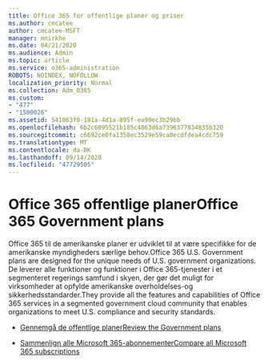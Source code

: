 ```yaml
---
title: Office 365 for offentlige planer og priser
ms.author: cmcatee
author: cmcatee-MSFT
manager: mnirkhe
ms.date: 04/21/2020
ms.audience: Admin
ms.topic: article
ms.service: o365-administration
ROBOTS: NOINDEX, NOFOLLOW
localization_priority: Normal
ms.collection: Adm_O365
ms.custom:
- "477"
- "1500026"
ms.assetid: 541063f0-181a-4d1a-895f-ea90ec3b29bb
ms.openlocfilehash: 6b2c6095521b185c4863d6a7396377834835b320
ms.sourcegitcommit: c6692ce0fa1358ec3529e59ca0ecdfdea4cdc759
ms.translationtype: MT
ms.contentlocale: da-DK
ms.lasthandoff: 09/14/2020
ms.locfileid: "47729505"
---
```

# <a name="office-365-government-plans"></a><span data-ttu-id="b45c4-102">Office 365 offentlige planer</span><span class="sxs-lookup"><span data-stu-id="b45c4-102">Office 365 Government plans</span></span>

<span data-ttu-id="b45c4-103">Office 365 til de amerikanske planer er udviklet til at være specifikke for de amerikanske myndigheders særlige behov.</span><span class="sxs-lookup"><span data-stu-id="b45c4-103">Office 365 U.S. Government plans are designed for the unique needs of U.S. government organizations.</span></span> <span data-ttu-id="b45c4-104">De leverer alle funktioner og funktioner i Office 365-tjenester i et segmenteret regerings samfund i skyen, der gør det muligt for virksomheder at opfylde amerikanske overholdelses-og sikkerhedsstandarder.</span><span class="sxs-lookup"><span data-stu-id="b45c4-104">They provide all the features and capabilities of Office 365 services in a segmented government cloud community that enables organizations to meet U.S. compliance and security standards.</span></span>
  
- [<span data-ttu-id="b45c4-105">Gennemgå de offentlige planer</span><span class="sxs-lookup"><span data-stu-id="b45c4-105">Review the Government plans</span></span>](https://products.office.com/government/compare-office-365-government-plans)

- [<span data-ttu-id="b45c4-106">Sammenlign alle Microsoft 365-abonnementer</span><span class="sxs-lookup"><span data-stu-id="b45c4-106">Compare all Microsoft 365 subscriptions</span></span>](https://products.office.com/business/compare-more-office-365-for-business-plans)